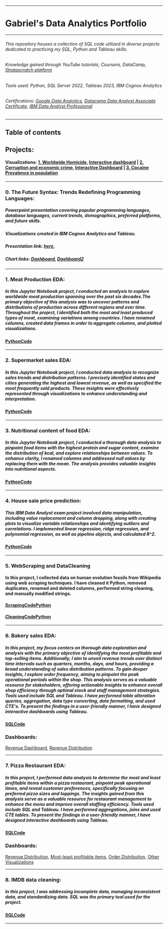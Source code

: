 -------------------------------------------------------------------------------------------------------------------------------------------------------------------------------------------------------
# Gabriel's Data Analytics Portfolio
-------------------------------------------------------------------------------------------------------------------------------------------------------------------------------------------------------
###### This repository houses a collection of SQL code utilized in diverse projects dedicated to practicing my SQL, Python and Tableau skills.
###### Knowledge gained through YouTube tutorials, Coursera, DataCamp, [Stratascratch platform](https://www.stratascratch.com/)
###### Tools used: Python, SQL Server 2022, Tableau 2023, IBM Cognos Analytics
###### Certifications: [Google Data Analytics](https://www.coursera.org/account/accomplishments/professional-cert/K4RQQ5KG7VZR),   [Datacamp Data Analyst Associate Certificate](https://www.datacamp.com/certificate/DAA0012636534715),   [IBM Data Analyst Professional](https://coursera.org/share/73f13bb3ea5f7b40e9921d7845eacdf3)
-------------------------------------------------------------------------------------------------------------------------------------------------------------------------------------------------------

## Table of contents
## Projects:
#### Visualizations: [1. Worldwide Homicide](https://github.com/Gaboner/sqlr/blob/main/Visualizations/Homicide.pdf), [Interactive dashboard](https://public.tableau.com/app/profile/gabriel.burlacu/viz/Homicide_17100919862130/Dashboard2?publish=yes) |  [2. Corruption and economic crime](https://github.com/Gaboner/sqlr/blob/main/Visualizations/Corruption%20and%20economic%20crime%20dash.pdf), [Interactive Dashboard](https://public.tableau.com/app/profile/gabriel.burlacu/viz/Corruptionandeconomiccrimelcolor/Dashboard3) | [3. Cocaine Prevalence in population](https://github.com/Gaboner/sqlr/blob/main/Visualizations/Cocaine%20prevalence.pdf)

--------------------------------------------------------------------------------------------------------------------------------------------------------------------------------------------------------------------

### 0. The Future Syntax: Trends Redefining Programming Languages:
##### Powerpoint presentation covering popular programming languages, database languages, current trends, demographics, preferred platforms, and future skills.
##### Visualizations created in IBM Cognos Analytics and Tableau.
##### Presentation link: [here](https://github.com/Gaboner/sqlr/blob/main/The%20Future%20Syntax%20pdf.pdf), 
##### Chart links: [Dashboard](https://github.com/Gaboner/sqlr/blob/main/Technology%20trend.pdf), [Dashboard2](https://github.com/Gaboner/sqlr/blob/main/Trends%20FutureSyntax.pdf)

--------------------------------------------------------------------------------------------------------------------------------------------------------------------------------------------------------------------

### 1. Meat Production EDA:
##### In this Jupyter Notebook project, I conducted an analysis to explore worldwide meat production spanning over the past six decades.The primary objective of this analysis was to uncover  patterns and distributions of production across different regions and over time. Throughout the project, I identified both the most and least produced types of meat, examining variations among countries.  I have renamed columns, created data frames in order to aggregate columns, and plotted visualizations.
#### [PythonCode](https://github.com/Gaboner/sqlr/blob/main/food.ipynb)

------------------------------------------------------------------------------------------------------------------------------------------------------------------------------------------------------------------

### 2. Supermarket sales EDA:
##### In this Jupyter Notebook project, I  conducted  data analysis to recognize sales trends and distribution patterns. I precisely identified states and cities generating the highest and lowest revenue, as well as specified the most frequently sold products. These insights were effectively represented through visualizations to enhance understanding and interpretation.
#### [PythonCode](https://github.com/Gaboner/sqlr/blob/main/supermarket%20EDA.ipynb)

------------------------------------------------------------------------------------------------------------------------------------------------------------------------------------------------------------------

### 3. Nutritional content of food EDA:
##### In this Jupyter Notebook project, I conducted a thorough data analysis to pinpoint food items with the highest protein and sugar content, examine the distribution of kcal, and explore relationships between values. To enhance clarity, I renamed columns and addressed null values by replacing them with the mean. The analysis provides valuable insights into nutritional aspects.
#### [PythonCode](https://github.com/Gaboner/sqlr/blob/main/Nutritional%20food%20content%20.ipynb)


------------------------------------------------------------------------------------------------------------------------------------------------------------------------------------------------------------------

### 4. House sale price prediction:
##### This IBM Data Analyst exam project involved data manipulation, including value replacement and column dropping, along with creating plots to visualize variable relationships and identifying outliers and correlations. I implemented linear regression, ridge regression, and polynomial regression, as well as pipeline objects, and calculated R^2.
#### [PythonCode](https://github.com/Gaboner/sqlr/blob/main/house%20sales%20prediction%20coursera%20exam.ipynb)

-------------------------------------------------------------------------------------------------------------------------------------------------------------------------------------------------------

### 5. WebScraping and DataCleaning 
#### In this project, I collected data on human evolution fossils from Wikipedia using web scraping techniques. I have cleaned it  Python, removed duplicates, renamed and deleted columns, performed string cleaning, and manually modified strings.
#### [ScrapingCodePython](https://github.com/Gaboner/sqlr/blob/main/scrape.ipynb)
#### [CleaningCodePython](https://github.com/Gaboner/sqlr/blob/main/Human%20evo%20new.ipynb)

-------------------------------------------------------------------------------------------------------------------------------------------------------------------------------------------------------

### 6. Bakery sales EDA:
##### In this project, my focus centers on thorough data exploration and analysis with the primary objective of identifying the most profitable and top-selling items. Additionally, I aim to unveil revenue trends over distinct time intervals such as quarters, months, days, and hours, providing a broad understanding of sales distribution patterns. To gain deeper insights, I explore order frequency, aiming to pinpoint the peak operational periods within the shop. This analysis serves as a valuable resource for stakeholders, offering actionable insights to enhance overall shop efficiency through optimal stock and staff management strategies. Tools used include SQL and Tableau. I have performed table alteration queries, aggregation, data type converting, date formatting, and used CTE's. To present the findings in a user-friendly manner, I have designed interactive dashboards using Tableau.
#### [SQLCode](https://github.com/Gaboner/sqlr/blob/main/Bakery%20sales%20EDA/bakery.sql)
### Dashboards:
[Revenue Dashboard](https://github.com/Gaboner/sqlr/blob/main/Bakery%20sales%20EDA/bakery%20dash.pdf),
[Revenue Distribution](https://public.tableau.com/app/profile/gabriel.burlacu/viz/Revenuedistributionofproducts/Sheet3)

-------------------------------------------------------------------------------------------------------------------------------------------------------------------------------------------------------

### 7. Pizza Restaurant EDA: 
##### In this project, I performed data analysis to determine the most and least profitable items within a pizza restaurant, pinpoint peak operational times, and reveal customer preferences, specifically focusing on preferred pizza sizes and toppings. The insights gained from this analysis serve as a valuable resource for restaurant management to enhance the menu and improve overall staffing efficiency. Tools used include SQL and Tableau. I have performed aggregations, joins and used CTE tables. To present the findings in a user-friendly manner, I have designed interactive dashboards using Tableau.
#### [SQLCode](https://github.com/Gaboner/sqlr/blob/main/pizza%20restaurant%20EDA/pizza2.sql) 
### Dashboards:
[Revenue Distribution](https://public.tableau.com/app/profile/gabriel.burlacu/viz/Revenue-orderdistribution/Dashboard1), [Most-least profitable items](https://public.tableau.com/app/profile/gabriel.burlacu/viz/Highest-lowestgeneratedrevenue/Dashboard1), [Order Distribution](https://public.tableau.com/app/profile/gabriel.burlacu/viz/MostSold_17053316562350/Dashboard1), [Other Visualizations](https://github.com/Gaboner/sqlr/tree/main/Pizza%20Restaurant%20Visualizations)

-------------------------------------------------------------------------------------------------------------------------------------------------------------------------------------------------------

### 8. IMDB data cleaning:
##### In this project, I was addressing incomplete data, managing inconsistent data, and standardizing data. SQL was the primary tool used for the project.
#### [SQLCode](https://github.com/Gaboner/sqlr/blob/main/IMDB%20data%20cleaning%20code/imdbclean.sql)

-------------------------------------------------------------------------------------------------------------------------------------------------------------------------------------------------------



